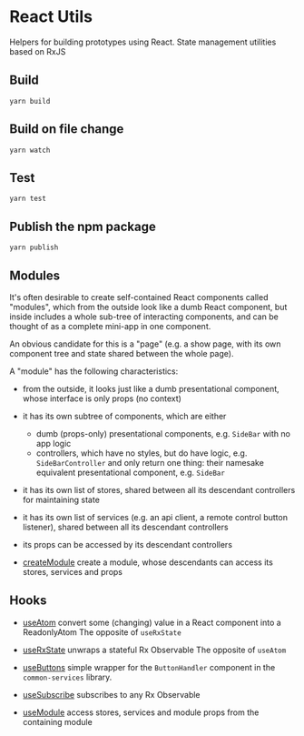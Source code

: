 # React Utils

Helpers for building prototypes using React.
State management utilities based on RxJS

## Build

    yarn build

## Build on file change

    yarn watch

## Test

    yarn test

## Publish the npm package

    yarn publish

## Modules

It's often desirable to create self-contained React components called "modules", which from the outside look like a dumb React component, but inside includes a whole sub-tree of interacting components, and can be thought of as a complete mini-app in one component.

An obvious candidate for this is a "page" (e.g. a show page, with its own component tree and state shared between the whole page).

A "module" has the following characteristics:

- from the outside, it looks just like a dumb presentational component, whose interface is only props (no context)
- it has its own subtree of components, which are either
  - dumb (props-only) presentational components, e.g. `SideBar` with no app logic
  - controllers, which have no styles, but do have logic, e.g. `SideBarController` and only return one thing: their namesake equivalent presentational component, e.g. `SideBar`
- it has its own list of stores, shared between all its descendant controllers for maintaining state
- it has its own list of services (e.g. an api client, a remote control button listener), shared between all its descendant controllers
- its props can be accessed by its descendant controllers

- [createModule](./src/utils/createModule) create a module, whose descendants can access its stores, services and props

## Hooks

- [useAtom](./src/hooks/useAtom) convert some (changing) value in a React component into a ReadonlyAtom
  The opposite of `useRxState`

- [useRxState](./src/hooks/useRxState) unwraps a stateful Rx Observable
  The opposite of `useAtom`

- [useButtons](./src/hooks/useButtons) simple wrapper for the `ButtonHandler` component in the `common-services` library.

- [useSubscribe](./src/hooks/useSubscribe) subscribes to any Rx Observable

- [useModule](./src/hooks/useModule) access stores, services and module props from the containing module
